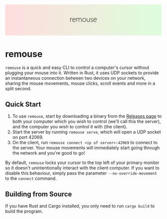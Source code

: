 ![Banner](assets/banner.png)

# remouse
`remouse` is a quick and easy CLI to control a computer's cursor without plugging your mouse into it. Written in Rust, it uses UDP sockets to provide an instantaneous connection between two devices on your network, sharing the mouse movements, mouse clicks, scroll events and more in a split second.

## Quick Start
1. To use `remouse`, start by downloading a binary from the [Releases page](https://github.com/w-henderson/Remouse/releases) to both your computer which you wish to control (we'll call this the server), and the computer you wish to control it with (the client).
2. Start the server by running `remouse serve`, which will open a UDP socket on port 42069.
3. On the client, run `remouse connect <ip of server>:42069` to connect to the server. Your mouse movements will immediately start going through the network and you're good to go!

By default, `remouse` locks your cursor to the top left of your primary monitor so it doesn't unintentionally interact with the client computer. If you want to disable this behaviour, simply pass the parameter `--no-override-movement` to the `connect` command.

## Building from Source
If you have Rust and Cargo installed, you only need to run `cargo build` to build the program.